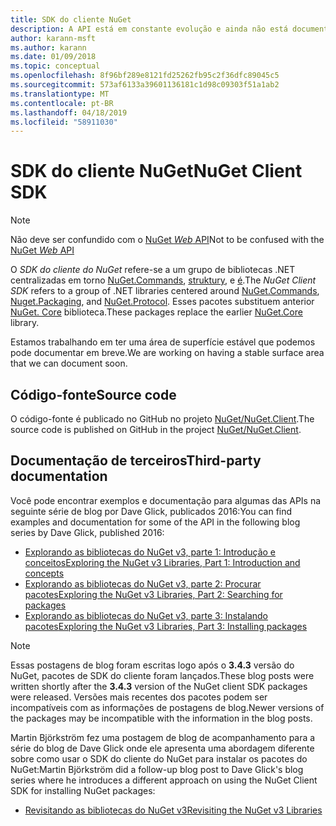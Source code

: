 ```yaml
---
title: SDK do cliente NuGet
description: A API está em constante evolução e ainda não está documentado, mas os exemplos estão disponíveis no blog de Dave Glick.
author: karann-msft
ms.author: karann
ms.date: 01/09/2018
ms.topic: conceptual
ms.openlocfilehash: 8f96bf289e8121fd25262fb95c2f36dfc89045c5
ms.sourcegitcommit: 573af6133a39601136181c1d98c09303f51a1ab2
ms.translationtype: MT
ms.contentlocale: pt-BR
ms.lasthandoff: 04/18/2019
ms.locfileid: "58911030"
---
```

# <a name="nuget-client-sdk"></a><span data-ttu-id="5f60d-103">SDK do cliente NuGet</span><span class="sxs-lookup"><span data-stu-id="5f60d-103">NuGet Client SDK</span></span>

> [!Note]
> <span data-ttu-id="5f60d-104">Não deve ser confundido com o [NuGet *Web* API](https://docs.microsoft.com/en-us/nuget/api/overview)</span><span class="sxs-lookup"><span data-stu-id="5f60d-104">Not to be confused with the [NuGet *Web* API](https://docs.microsoft.com/en-us/nuget/api/overview)</span></span>

<span data-ttu-id="5f60d-105">O *SDK do cliente do NuGet* refere-se a um grupo de bibliotecas .NET centralizadas em torno [NuGet.Commands](https://www.nuget.org/packages/NuGet.Commands), [struktury](https://www.nuget.org/packages/NuGet.Packaging), e [é](https://www.nuget.org/packages/NuGet.Protocol).</span><span class="sxs-lookup"><span data-stu-id="5f60d-105">The *NuGet Client SDK* refers to a group of .NET libraries centered around [NuGet.Commands](https://www.nuget.org/packages/NuGet.Commands), [Nuget.Packaging](https://www.nuget.org/packages/NuGet.Packaging), and [NuGet.Protocol](https://www.nuget.org/packages/NuGet.Protocol).</span></span> <span data-ttu-id="5f60d-106">Esses pacotes substituem anterior [NuGet. Core](https://www.nuget.org/packages/NuGet.Core/) biblioteca.</span><span class="sxs-lookup"><span data-stu-id="5f60d-106">These packages replace the earlier [NuGet.Core](https://www.nuget.org/packages/NuGet.Core/) library.</span></span>

<span data-ttu-id="5f60d-107">Estamos trabalhando em ter uma área de superfície estável que podemos pode documentar em breve.</span><span class="sxs-lookup"><span data-stu-id="5f60d-107">We are working on having a stable surface area that we can document soon.</span></span>

## <a name="source-code"></a><span data-ttu-id="5f60d-108">Código-fonte</span><span class="sxs-lookup"><span data-stu-id="5f60d-108">Source code</span></span>

<span data-ttu-id="5f60d-109">O código-fonte é publicado no GitHub no projeto [NuGet/NuGet.Client](https://github.com/NuGet/NuGet.Client).</span><span class="sxs-lookup"><span data-stu-id="5f60d-109">The source code is published on GitHub in the project [NuGet/NuGet.Client](https://github.com/NuGet/NuGet.Client).</span></span>

## <a name="third-party-documentation"></a><span data-ttu-id="5f60d-110">Documentação de terceiros</span><span class="sxs-lookup"><span data-stu-id="5f60d-110">Third-party documentation</span></span>

<span data-ttu-id="5f60d-111">Você pode encontrar exemplos e documentação para algumas das APIs na seguinte série de blog por Dave Glick, publicados 2016:</span><span class="sxs-lookup"><span data-stu-id="5f60d-111">You can find examples and documentation for some of the API in the following blog series by Dave Glick, published 2016:</span></span>

- [<span data-ttu-id="5f60d-112">Explorando as bibliotecas do NuGet v3, parte 1: Introdução e conceitos</span><span class="sxs-lookup"><span data-stu-id="5f60d-112">Exploring the NuGet v3 Libraries, Part 1: Introduction and concepts</span></span>](http://daveaglick.com/posts/exploring-the-nuget-v3-libraries-part-1)
- [<span data-ttu-id="5f60d-113">Explorando as bibliotecas do NuGet v3, parte 2: Procurar pacotes</span><span class="sxs-lookup"><span data-stu-id="5f60d-113">Exploring the NuGet v3 Libraries, Part 2: Searching for packages</span></span>](http://daveaglick.com/posts/exploring-the-nuget-v3-libraries-part-2)
- [<span data-ttu-id="5f60d-114">Explorando as bibliotecas do NuGet v3, parte 3: Instalando pacotes</span><span class="sxs-lookup"><span data-stu-id="5f60d-114">Exploring the NuGet v3 Libraries, Part 3: Installing packages</span></span>](http://daveaglick.com/posts/exploring-the-nuget-v3-libraries-part-3)

> [!Note]
> <span data-ttu-id="5f60d-115">Essas postagens de blog foram escritas logo após o **3.4.3** versão do NuGet, pacotes de SDK do cliente foram lançados.</span><span class="sxs-lookup"><span data-stu-id="5f60d-115">These blog posts were written shortly after the **3.4.3** version of the NuGet client SDK packages were released.</span></span>
> <span data-ttu-id="5f60d-116">Versões mais recentes dos pacotes podem ser incompatíveis com as informações de postagens de blog.</span><span class="sxs-lookup"><span data-stu-id="5f60d-116">Newer versions of the packages may be incompatible with the information in the blog posts.</span></span>

<span data-ttu-id="5f60d-117">Martin Björkström fez uma postagem de blog de acompanhamento para a série do blog de Dave Glick onde ele apresenta uma abordagem diferente sobre como usar o SDK do cliente do NuGet para instalar os pacotes do NuGet:</span><span class="sxs-lookup"><span data-stu-id="5f60d-117">Martin Björkström did a follow-up blog post to Dave Glick's blog series where he introduces a different approach on using the NuGet Client SDK for installing NuGet packages:</span></span>

- [<span data-ttu-id="5f60d-118">Revisitando as bibliotecas do NuGet v3</span><span class="sxs-lookup"><span data-stu-id="5f60d-118">Revisiting the NuGet v3 Libraries</span></span>](https://martinbjorkstrom.com/posts/2018-09-19-revisiting-nuget-client-libraries)

